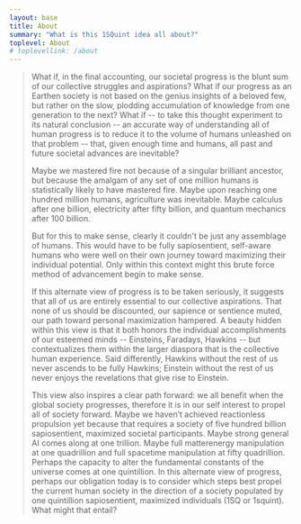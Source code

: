 ```yaml
---
layout: base
title: About
summary: "What is this 1SQuint idea all about?"
toplevel: About
# toplevellink: /about
---
```


<blockquote>
What if, in the final accounting, our societal progress is the blunt sum of our collective struggles and aspirations? What if our progress as an Earthen society is not based on the genius insights of a beloved few, but rather on the slow, plodding accumulation of knowledge from one generation to the next? What if -- to take this thought experiment to its natural conclusion -- an accurate way of understanding all of human progress is to reduce it to the volume of humans unleashed on that problem -- that, given enough time and humans, all past and future societal advances are inevitable?

Maybe we mastered fire not because of a singular brilliant ancestor, but because the amalgam of any set of one million humans is statistically likely to have mastered fire. Maybe upon reaching one hundred million humans, agriculture was inevitable.  Maybe calculus after one billion, electricity after fifty billion, and quantum mechanics after 100 billion. 

But for this to make sense, clearly it couldn't be just any assemblage of humans. This would have to be fully sapiosentient, self-aware humans who were well on their own journey toward maximizing their individual potential. Only within this context might this brute force method of advancement begin to make sense. 

If this alternate view of progress is to be taken seriously, it suggests that all of us are entirely essential to our collective aspirations. That none of us should be discounted, our sapience or sentience muted, our path toward personal maximization hampered. A beauty hidden within this view is that it both honors the individual accomplishments of our esteemed minds -- Einsteins, Faradays, Hawkins -- but contextualizes them within the larger diaspora that is the collective human experience. Said differently, Hawkins without the rest of us never ascends to be fully Hawkins; Einstein without the rest of us never enjoys the revelations that give rise to Einstein.

This view also inspires a clear path forward: we all benefit when the global society progresses, therefore it is in our self interest to propel all of society forward. Maybe we haven’t achieved reactionless propulsion yet because that requires a society of five hundred billion sapiosentient, maximized societal participants. Maybe strong general AI comes along at one trillion. Maybe full matterenergy manipulation at one quadrillion and full spacetime manipulation at fifty quadrillion. Perhaps the capacity to alter the fundamental constants of the universe comes at one quintillion. In this alternate view of progress, perhaps our obligation today is to consider which steps best propel the current human society in the direction of a society populated by one quintillion sapiosentient, maximized individuals (1SQ or 1squint). What might that entail?
</blockquote>